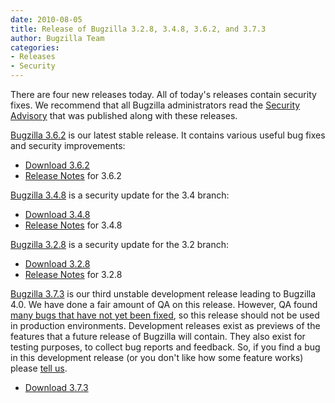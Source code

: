 ```yaml
---
date: 2010-08-05
title: Release of Bugzilla 3.2.8, 3.4.8, 3.6.2, and 3.7.3
author: Bugzilla Team
categories:
- Releases
- Security
---
```


There are four new releases today. All of today's releases contain security fixes. We recommend that all Bugzilla administrators read the [Security Advisory](/security/3.2.7/) that was published along with these releases.

[Bugzilla 3.6.2](/releases/3.6.2/) is our latest stable release. It contains various useful bug fixes and security improvements:

*   [Download 3.6.2](/download/#v36)
*   [Release Notes](/releases/3.6.2/) for 3.6.2

[Bugzilla 3.4.8](/releases/3.4.8/) is a security update for the 3.4 branch:

*   [Download 3.4.8](/download/#v34)
*   [Release Notes](/releases/3.4.8/) for 3.4.8

[Bugzilla 3.2.8](/releases/3.2.8/) is a security update for the 3.2 branch:

*   [Download 3.2.8](/download/#v32)
*   [Release Notes](/releases/3.2.8/) for 3.2.8

[Bugzilla 3.7.3](/releases/4.0/) is our third unstable development release leading to Bugzilla 4.0\. We have done a fair amount of QA on this release. However, QA found [many bugs that have not yet been fixed](https://bugzilla.mozilla.org/buglist.cgi?quicksearch=prod:Bugzilla+flag:blocking4.0%2B), so this release should not be used in production environments. Development releases exist as previews of the features that a future release of Bugzilla will contain. They also exist for testing purposes, to collect bug reports and feedback. So, if you find a bug in this development release (or you don't like how some feature works) please [tell us](/developers/reporting_bugs.html).

*   [Download 3.7.3](/download/#v40)

